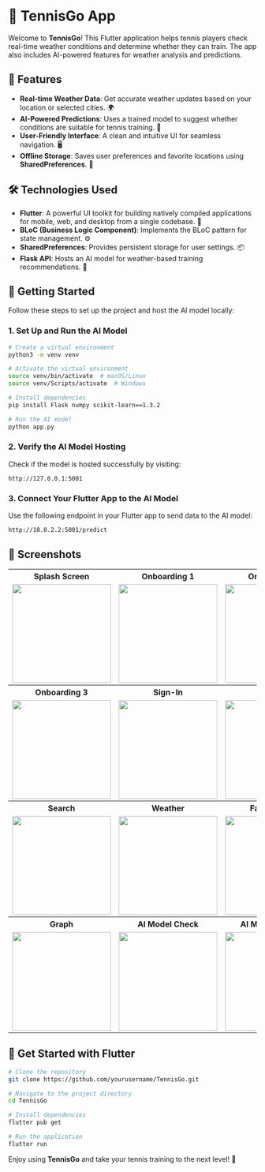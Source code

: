 # 🎾 TennisGo App

Welcome to **TennisGo**! This Flutter application helps tennis players check real-time weather conditions and determine whether they can train. The app also includes AI-powered features for weather analysis and predictions.

## 🌟 Features

- **Real-time Weather Data**: Get accurate weather updates based on your location or selected cities. 🌍
- **AI-Powered Predictions**: Uses a trained model to suggest whether conditions are suitable for tennis training. 🎾
- **User-Friendly Interface**: A clean and intuitive UI for seamless navigation. 🖥️
- **Offline Storage**: Saves user preferences and favorite locations using **SharedPreferences**. 💾

## 🛠️ Technologies Used

- **Flutter**: A powerful UI toolkit for building natively compiled applications for mobile, web, and desktop from a single codebase. 📱
- **BLoC (Business Logic Component)**: Implements the BLoC pattern for state management. ⚙️
- **SharedPreferences**: Provides persistent storage for user settings. 📦
- **Flask API**: Hosts an AI model for weather-based training recommendations. 🚀

## 🚀 Getting Started

Follow these steps to set up the project and host the AI model locally:

### 1. Set Up and Run the AI Model

```bash
# Create a virtual environment
python3 -m venv venv

# Activate the virtual environment
source venv/bin/activate  # macOS/Linux
source venv/Scripts/activate  # Windows

# Install dependencies
pip install Flask numpy scikit-learn==1.3.2

# Run the AI model
python app.py
```

### 2. Verify the AI Model Hosting
Check if the model is hosted successfully by visiting:
```
http://127.0.0.1:5001
```

### 3. Connect Your Flutter App to the AI Model
Use the following endpoint in your Flutter app to send data to the AI model:
```
http://10.0.2.2:5001/predict
```

## 📸 Screenshots

<table align="start">
  <tr>
    <th>Splash Screen</th>
    <th>Onboarding 1</th>
    <th>Onboarding 2</th>
  </tr>
  <tr>
    <td><img src="https://github.com/user-attachments/assets/15f77474-d9f2-4f70-934a-7a7d9b18376f" width="200"></td>
    <td><img src="https://github.com/user-attachments/assets/49e1cb8f-501a-48e7-a2a1-9ec92afc1e59" width="200"></td>
    <td><img src="https://github.com/user-attachments/assets/daeadbc2-3532-4d5c-b934-c4a070156643" width="200"></td>
  </tr>
  <tr>
    <th>Onboarding 3</th>
    <th>Sign-In</th>
    <th>Sign-Up</th>
  </tr>
  <tr>
    <td><img src="https://github.com/user-attachments/assets/5f30fc1b-dc25-4afd-ade0-f357f812826b" width="200"></td>
    <td><img src="https://github.com/user-attachments/assets/5cfa36c6-f0e4-4675-951c-993c5a1b26e6" width="200"></td>
    <td><img src="https://github.com/user-attachments/assets/0849916f-f1e0-4ffe-81a8-9f809e0ac99b" width="200"></td>
  </tr>
  <tr>
    <th>Search</th>
    <th>Weather</th>
    <th>Favorite City</th>
  </tr>
  <tr>
    <td><img src="https://github.com/user-attachments/assets/21b40f41-da80-4e01-b7b3-ad77c6cb968a" width="200"></td>
    <td><img src="https://github.com/user-attachments/assets/7ae648f5-0e37-4ca7-ab53-cde138891525" width="200"></td>
    <td><img src="https://github.com/user-attachments/assets/00e614de-8726-4690-9212-8dbf9a74663d" width="200"></td>
  </tr>
  <tr>
    <th>Graph</th>
    <th>AI Model Check</th>
    <th>AI Model Check 2</th>
  </tr>
  <tr>
    <td><img src="https://github.com/user-attachments/assets/6d1887c0-1d89-4e62-9e0c-ac3988cd87c3" width="200"></td>
    <td><img src="https://github.com/user-attachments/assets/6ca3cd50-26d0-4862-b235-3a00ffdfea2a" width="200"></td>
    <td><img src="https://github.com/user-attachments/assets/ddf7b87a-969a-434c-8554-f16ced1253be" width="200"></td>
  </tr>
</table>

## 🎾 Get Started with Flutter

```bash
# Clone the repository
git clone https://github.com/yourusername/TennisGo.git

# Navigate to the project directory
cd TennisGo

# Install dependencies
flutter pub get

# Run the application
flutter run
```

Enjoy using **TennisGo** and take your tennis training to the next level! 🚀


